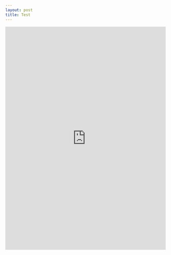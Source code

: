 ```yaml
---
layout: post
title: Test
---
```


<iframe src='https://rwgps-embeds.com/embeds?type=route&id=26605602&sampleGraph=true&hideFullLink=1' style='width: 1px; min-width: 100%; height: 700px; border: none;' scrolling='no'></iframe>
